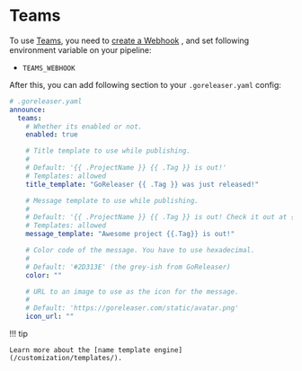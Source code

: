 # Teams

To use [Teams](https://www.microsoft.com/de-de/microsoft-teams/group-chat-software), you need
to [create a Webhook](https://docs.microsoft.com/en-us/microsoftteams/platform/webhooks-and-connectors/how-to/add-incoming-webhook)
, and set following environment variable on your pipeline:

- `TEAMS_WEBHOOK`

After this, you can add following section to your `.goreleaser.yaml` config:

```yaml
# .goreleaser.yaml
announce:
  teams:
    # Whether its enabled or not.
    enabled: true

    # Title template to use while publishing.
    #
    # Default: '{{ .ProjectName }} {{ .Tag }} is out!'
    # Templates: allowed
    title_template: "GoReleaser {{ .Tag }} was just released!"

    # Message template to use while publishing.
    #
    # Default: '{{ .ProjectName }} {{ .Tag }} is out! Check it out at {{ .ReleaseURL }}'
    # Templates: allowed
    message_template: "Awesome project {{.Tag}} is out!"

    # Color code of the message. You have to use hexadecimal.
    #
    # Default: '#2D313E' (the grey-ish from GoReleaser)
    color: ""

    # URL to an image to use as the icon for the message.
    #
    # Default: 'https://goreleaser.com/static/avatar.png'
    icon_url: ""
```

!!! tip

    Learn more about the [name template engine](/customization/templates/).
